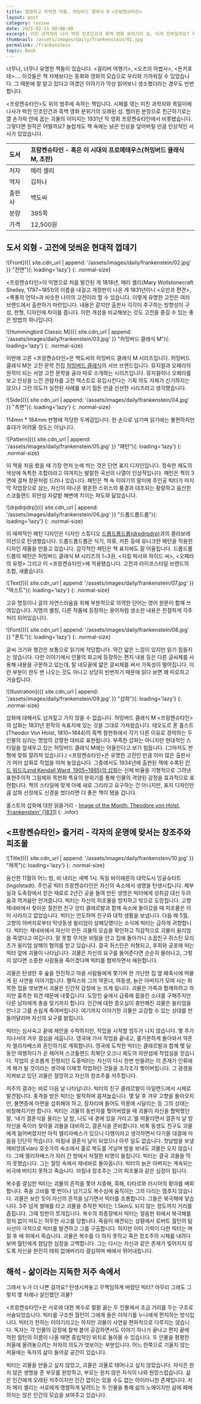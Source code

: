 ```yaml
---
title: 열렬하고 무력한 자들. 허밍버드 클래식 M <프랑켄슈타인>
layout: post
category: review
date: 2021-02-11 00:00:00
excerpt: 미친 과학자와 나사 박힌 인조인간과 흑백 영화 분위기의 성. 이게 전부일까요? 저주스러운 삶에 대한 뜨거운 복수극, <프랑켄슈타인> 리뷰.
thumbnail: /assets/images/daily/frankenstein/01.jpg
permalink: /frankenstein
topic: Book
---
```


너무나, 너무나 유명한 책들이 있습니다. &lt;걸리버 여행기&gt;, &lt;오즈의 마법사&gt;, &lt;돈키호테&gt;…. 이것들은 책 자체보다는 동화와 영화의 모습으로 우리와 가까워질 수 있었습니다. 그 때문에 잘 알고 있다고 여겼던 이야기가 막상 읽어보니 생소했더라는 경우도 빈번합니다.

<프랑켄슈타인&gt;도 위의 범주에 속하는 책입니다. 시체를 엮는 미친 과학자와 목덜미에 나사가 박힌 인조인간과 흑백 영화 분위기의 오래된 성. 핼러윈 분장으로 친근하기로는 열 손가락 안에 꼽는 괴물의 이미지는 1931년 작 영화 프랑켄슈타인에서 비롯됐습니다. 그렇다면 원작은 어떨까요? 놀랍게도 책 속에는 낡은 인상을 덮어버릴 만큼 인상적인 서사가 있었습니다.

|도서|프랑켄슈타인 - 혹은 이 시대의 프로메테우스(허밍버드 클래식 M, 초판)|
|:---|:---|
|저자|메리 셸리|
|역자|김하나|
|출판사|백도씨|
|분량|395쪽|
|가격|12,500원|

## 도서 외형 - 고전에 덧씌운 현대적 껍데기

![Front]({{ site.cdn_url | append: '/assets/images/daily/frankenstein/02.jpg' }} "전면"){: loading='lazy'}
{: .normal-size}

<프랑켄슈타인&gt;이 익명으로 처음 발간된 게 1818년, 메리 셸리(Mary Wollstonecraft Shelley, 1797~1851)의 이름을 내걸고 개정판이 나온 게 1831년이니 <오만과 편견&gt;, <폭풍의 언덕&gt;과 비슷한 나이의 고전이라 할 수 있습니다. 이렇게 유명한 고전은 여러 브랜드에서 출판하기 마련입니다. 내용은 같지만 출판사 각각이 추구하는 방향성이 구성, 판형, 디자인에 차이를 줍니다. 이런 개성을 비교해보는 것도 고전을 즐길 수 있는 좋은 방법의 하나입니다.

![Hummingbird Classic M]({{ site.cdn_url | append: '/assets/images/daily/frankenstein/03.jpg' }} "허밍버드 클래식 M"){: loading='lazy'}
{: .normal-size}

이번에 고른 <프랑켄슈타인>은 백도씨의 허밍버드 클래식 M 시리즈입니다. 허밍버드 클래식 M은 고전 문학 전집 <a href="https://blog.naver.com/h_bird" title="Hummingbird Classic" target="_blank">허밍버드 클래식</a>의 서브 브랜드입니다. 뮤지컬과 오페라의 원작이 되는 서양 고전 문학을 골라 따로 소개하는 시리즈입니다. 뮤지컬이나 오페라를 보고 인상을 느낀 관람자를 고전 텍스트로 유입시킨다는 기획 의도 자체가 신기하지는 않으나 그런 의도가 실천된 사례를 보기 힘든 만큼 신선한 시리즈라고 생각했습니다.

![Side]({{ site.cdn_url | append: '/assets/images/daily/frankenstein/04.jpg' }} "측면"){: loading='lazy'}
{: .normal-size}

114mm * 184mm 판형에 적당한 두께감입니다. 한 손으로 넘기며 읽기에는 불편하지만 휴대가 어려울 정도는 아닙니다.

![Pattern]({{ site.cdn_url | append: '/assets/images/daily/frankenstein/05.jpg' }} "패턴"){: loading='lazy'}
{: .normal-size}

이 책을 처음 봤을 때 가장 먼저 눈에 띄는 것은 단연 표지 디자인입니다. 정숙한 채도의 색상에 독특한 조합이라고 여겨지는 발랄한 곡선의 나열이 인상적입니다. 패턴은 책의 3면에 걸쳐 창문처럼 드러나 있습니다. 패턴은 책 속 이야기의 말미에 주인공 빅터가 마지막 작업장으로 삼는, 자신이 떠나온 평온한 스위스의 풍경과 대조되는 황량하고 음산한 스코틀랜드 외딴섬 자갈밭 해변에 치이는 파도와 닮았습니다.

![drpdrpdrp]({{ site.cdn_url | append: '/assets/images/daily/frankenstein/06.jpg' }} "드롭드롭드롭"){: loading='lazy'}
{: .normal-size}

이 매력적인 패턴 디자인은 디자인 스튜디오 <a title="drpdrpdrp" target="_blank" href="https://www.drpdrpdrp.com/">드롭드롭드롭(drpdrpdrp)</a>과의 콜라보레이션으로 탄생했습니다. 드롭드롭드롭은 식기, 의류, 커튼 등에 유니크한 패턴을 적용한 디자인 제품을 만들고 있습니다. 감각적인 패턴은 책 표지에도 잘 어울립니다. 드롭드롭드롭의 패턴은 허밍버드 클래식 M 시리즈의 1~3권, <지킬 박사와 하이드 씨&gt;, <오페라의 유령&gt; 그리고 이 <프랑켄슈타인>에 적용됐습니다. 고전과 라이프스타일 브랜드의 조합, 새롭습니다.

![Text]({{ site.cdn_url | append: '/assets/images/daily/frankenstein/07.jpg' }} "텍스트"){: loading='lazy'}
{: .normal-size}

고유 명칭이나 글의 자연스러움을 위해 부분적으로 의역한 단어는 영어 원문이 함께 쓰여있습니다. 지명의 별칭, 다른 작품에 등장하는 용어처럼 생소한 내용은 친절하게 각주처리 되어있습니다.

![Font]({{ site.cdn_url | append: '/assets/images/daily/frankenstein/08.jpg' }} "폰트"){: loading='lazy'}
{: .normal-size}

글씨 크기와 행간은 보통으로 읽기에 적당합니다. 약간 얇은 느낌이 있지만 읽기 힘들지는 않습니다. 다만 이야기에서 인물의 회고에 등장하는 편지 내용 등은 다른 글씨체를 사용해 내용을 구분하고 있는데, 탈 네모꼴에 얇은 글씨체를 써서 가독성이 떨어집니다. 이런 부분이 한두 번 나오는 것도 아니고 상당히 빈번하기 때문에 읽다 보면 꽤 피로하고 거슬립니다.

![Illustration]({{ site.cdn_url | append: '/assets/images/daily/frankenstein/09.jpg' }} "삽화"){: loading='lazy'}
{: .normal-size}

삽화에 대해서도 넘겨짚고 가지 않을 수 없습니다. 허밍버드 클래식 M <프랑켄슈타인>의 삽화는 1831년 원작의 속표지에 있는 것을 그대로 가져왔습니다. 테오도르 폰 홀스트 (Theodor Von Holst, 1810~1844)의 흑백 철판화에서 각기 다른 이유로 경악하는 두 인물의 심리는 명암의 강렬한 대비로 표현됩니다. 부족한 삽화는 아니지만 현대적인 스타일을 앞세우고 있는 허밍버드 클래식 M에는 어울린다고 보기 힘듭니다. (그마저도 판형에 맞춰 잘려져 있습니다.) <프랑켄슈타인>은 유명한 고전인 만큼 이미 많은 출판사가 여러 삽화로 작업을 마쳐 놓았습니다. 그중에서도 1934년에 출판된 책에 수록된 <a href="http://paganpressbooks.com/jpl/LYNDWARD.HTM" title="Lynd Ward's Frankenstein" target="_blank">린드 워드(Lynd Kendall Ward, 1905~1985)의 삽화</a>는 신체 비율을 기형적으로 그려낸 표현주의적 그림체와 목판화 특유의 분위기를 통해 인물의 격양된 감정을 효과적으로 표현합니다. 책의 스타일에 맞게 아예 새로 그리라고 요구하는 건 아니지만, 표지 디자인만큼 삽화 선정에도 신경을 썼더라면 더 좋은 책이 됐을 겁니다.

홀스트의 삽화에 대한 읽을거리 - <a href="https://romanticillustrationnetwork.com/2016/11/26/image-of-the-month-theodore-von-holst-frankenstein-1831/" title="Theodore Von Holst's Frankenstein" target="_blank">Image of the Month: Theodore von Holst, ‘Frankenstein’ (1831)</a>
{: .infor}

## <프랑켄슈타인> 줄거리 - 각자의 운명에 맞서는 창조주와 피조물

![Title]({{ site.cdn_url | append: '/assets/images/daily/frankenstein/10.jpg' }} "제목"){: loading='lazy'}
{: .normal-size}

음산한 11월의 어느 밤, 비 내리는 새벽 1시. 독일 바이에른의 대학도시 잉골슈타트(Ingolstadt). 주인공 빅터 프랑켄슈타인은 자신의 숙소에서 생명을 탄생시킵니다. 해부실과 도축장에서 얻은 재료로 2년간 공을 들여 만든 생명은 빅터에게 성취감 대신 두려움과 역겨움만 안겨줍니다. 빅터는 자신의 피조물을 방치하고 밖으로 도망칩니다. 고향 제네바에서 찾아온 절친한 친구 앙리 클레르발과 함께 숙소에 돌아갔을 때 피조물은 이미 사라지고 없었습니다. 빅터는 안도하며 친구와 대학 생활을 보냅니다. 다음 해 5월, 고향의 아버지로부터 막냇동생 윌리엄이 살해당했다는 소식에 빅터는 급하게 귀향합니다. 빅터는 제네바에서 자신이 만든 괴물의 모습을 확인하고 직감적으로 괴물이 윌리엄을 죽였다고 여깁니다. 말 못할 무거운 비밀을 안고 집에 돌아가니 소꿉친구 쥐스틴 모리츠가 윌리엄 살해의 혐의를 받고 있습니다. 결국 쥐스틴은 처형되고, 후회와 공포에 떠는 빅터 앞에 괴물이 나타납니다. 괴물은 자신의 요구를 들어준다면 순순히 물러나고, 그렇지 않다면 소중한 사람들을 죽이겠다며 빅터를 협박하면서 애원합니다.

괴물은 탄생한 후 숲을 전진하고 마을 사람들에게 쫓기며 한 가난한 집 옆 폐축사에 머물게 된 사연을 이야기합니다. 펠릭스와 그의 약혼녀, 여동생, 늙은 아버지가 모여 사는 화목한 집을 엿보면서 괴물은 인간적 감정에 눈 뜨게 됩니다. 괴물은 가족과 함께하려고 하지만 흉측한 외견 때문에 내쫓깁니다. 도망친 숲에서 급류에 휩쓸린 소녀를 구해주지만 다른 남자에게 총을 맞기까지 합니다. 인간에 대한 증오심이 충만해진 괴물은 윌리엄을 만나고 그를 손쉽게 죽여버립니다. 여기까지 이야기한 괴물은 교감할 수 있는 상대를 만들어달라며 자신의 요구를 밝힙니다.

빅터는 심사숙고 끝에 제안을 수락하지만, 작업을 시작할 엄두가 나지 않습니다. 몇 주가 지나서야 겨우 결심을 세웁니다. 영국에 가서 작업을 끝내고, 홀가분하게 돌아와서 약혼자 엘리자베스와 혼인하기로 계획합니다. 영국에 도착한 빅터는 클레르발과 함께 몇 달 동안 여행하다가 곧 헤어져 스코틀랜드 최북단 오크니 제도의 외딴섬에 작업실을 얻습니다. 작업이 순조롭게 진행되던 도중빅터는 자신이 다시 한번 만들려는 이 존재가 인류에게 해가 될 것이라는 생각에 이제껏 작업하던 것들을 조각조각 찢어버립니다. 그 광경을 지켜보고 있던 괴물은 절망하고 자신의 창조주를 저주합니다.

저주의 결과는 바로 다음 날 나타납니다. 빅터의 친구 클레르발이 아일랜드에서 시체로 발견됩니다. 충격을 받은 빅터는 발작하며 몸져눕습니다. 몇 달 후 겨우 고향을 돌아오지만, 불면증에 아편을 섭취해야 하고, 잠자리에 들어도 악몽에 시달리는 등 그의 상태는 비참해지기만 합니다. 빅터는 괴물의 동반자를 찢어버렸을 때 괴물이 자신을 협박했던 말, ‘네가 결혼식을 올리는 날 밤, 나도 네 곁에 있을 거라고.’를 떠올리면서 결혼식 날 밤 자신을 죽이러 찾아올 괴물을 대비하고, 결혼식을 준비합니다. 비록 동생도 친구도 괴물에게 잃어버렸지만 아직 엘리자베스가 있으니 다행이라고 생각하면서 다가올 대결에 마음을 단단히 먹습니다. 마침내 결혼식 날이 되었으나 아무 일도 없습니다. 첫날밤을 보낼 에비앙(Evian) 호숫가의 숙소에서 홀로 복도를 거닐며 밤을 보내도 괴물은 오지 않습니다. 그때 엘리자베스가 자러 간 방에서 처절한 비명이 들립니다. 빅터는 결국 괴물을 막지 못했습니다. 그는 절망 속에서 제네바로 돌아옵니다. 빅터의 늙은 아버지는 계속되는 비극에 버티지 못하고 죽습니다. 마침내 창조주는 그의 피조물과 같은 심정이 됩니다.

복수를 결심한 빅터는 괴물의 흔적을 쫓아 지중해, 흑해, 타타르와 러시아의 황야를 배회합니다. 죽을 고비를 몇 번이나 넘기고도 복수심에 움직이는 그의 다리는 멈추지 않습니다. 괴물은 보란 듯이 자신의 흔적을 남기면서 빅터를 조롱합니다. 그들은 북극해에 닿습니다. 3주 넘게 썰매를 타고 괴물을 추적한 빅터는 1.5km도 되지 않는 정도까지 거리를 좁힙니다. 그때 빙판이 쪼개집니다. 복수의 최종장에서 빅터는 얼음판 위에서 북극해를 정처 없이 떠도는 허무한 사고를 당합니다. 죽음이 예견되는 상황에서 로버트 월턴의 탐사선이 극적으로 빅터를 발견하고 그를 구출합니다. 하지만 이미 기력이 다한 빅터는 며칠 후 배 위에서 죽습니다. 괴물은 복수를 다 하지 못하고 죽은 창조주의 시체를 내려다보며 월턴에게 참담한 심정을 고백합니다. 그는 다시는 자신과 같은 존재가 빚어지지 않도록 자신을 완전히 태워 없애버리라 결심하며 배에서 뛰어내립니다.

## 해석 - 삶이라는 지독한 저주 속에서

그래서 누가 더 나쁜 걸까요? 탄생시켜놓고 무책임하게 버렸던 빅터? 아무리 그래도 그렇지 몇 차례나 살인했던 괴물?

<프랑켄슈타인&gt;은 서로에 대한 복수로 펄펄 끓는 두 인물에서 조금 거리를 두는 구조로 서술되었습니다. 빅터를 구조한 월턴이 그에게 들은 이야기를 누나에게 편지하는 방식입니다. 빅터가 전하는 이야기라고는 하지만 괴물이 사연을 편파적으로 다루지는 않습니다. 독자는 각 인물의 감정에 찰싹 붙어 공감하면서도 이야기 하나가 끝나고 편지 끝에 적힌 월턴의 이름이 나올 때면 중립적인 위치로 돌아올 수 있습니다. 두 인물을 평평한 저울에 올려놓으려는 저자의 의도가 엿보이는 부분입니다. 어느 한쪽으로 기울지 않는 저울에는 독자의 삶이 들어갈 공간이 있습니다.

빅터는 괴물을 만들고 싶지 않았고, 괴물은 괴물로 태어나고 싶지 않았습니다. 자식은 원치 않은 생명을 준 부모를 원망하고, 부모는 원치 않은 자식이 나와 원망스럽습니다. 삶은 인간에게 오래된 저주이지만 인간 없이는 있을 수도 없는 아이러니한 존재입니다. 저자 메리 셸리는 서로에게 맹렬하게 달려드는 두 인물을 통해 삶의 노예이지만 삶에 패배하지는 않은 인간의 모습을 보여주고 있습니다.